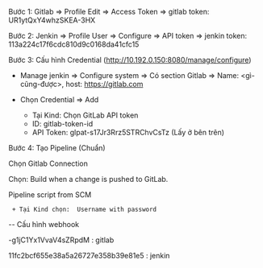 
Bước 1: Gitlab => Profile Edit => Access Token => gitlab token: UR1ytQxY4whzSKEA-3HX

Bước 2: Jenkin => Profile User => Configure => API token => jenkin token: 113a224c17f6cdc810d9c0168da41cfc15

Bước 3: Cấu hình Credential (http://10.192.0.150:8080/manage/configure)
- Manage jenkin => Configure system => Có section Gitlab => Name: <gì-cũng-được>, host: https://gitlab.com

- Chọn Credential => Add
     + Tại Kind: Chọn GitLab API token
     + ID: gitlab-token-id
     + API Token: glpat-s17Jr3Rrz5STRChvCsTz (Lấy ở bên trên)

Bước 4: Tạo Pipeline (Chuẩn)

Chọn Gitlab Connection

Chọn: Build when a change is pushed to GitLab. 


Pipeline script from SCM

     + Tại Kind chọn:  Username with password

-- Cấu hình webhook

-g1jC1Yx1VvaV4sZRpdM  : gitlab

11fc2bcf655e38a5a26727e358b39e81e5   : jenkin